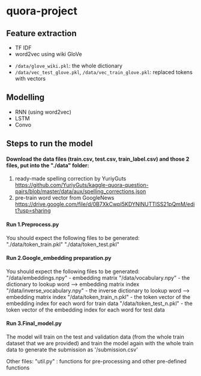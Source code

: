 # quora-project

## Feature extraction
  * TF IDF
  * word2vec using wiki GloVe
   - `/data/glove_wiki.pkl`: the whole dictionary
   - `/data/vec_test_glove.pkl`, `/data/vec_train_glove.pkl`: replaced tokens with vectors
  
## Modelling
  * RNN (using word2vec)
  * LSTM 
  * Convo
  
  
## Steps to run the model

#### Download the data files (train.csv, test.csv, train_label.csv) and those 2 files, put into the "./data" folder:
  1. ready-made spelling correction by YuriyGuts
  https://github.com/YuriyGuts/kaggle-quora-question-pairs/blob/master/data/aux/spelling_corrections.json
  2. pre-train word vector from GoogleNews
  https://drive.google.com/file/d/0B7XkCwpI5KDYNlNUTTlSS21pQmM/edit?usp=sharing

#### Run 1.Preprocess.py
  You should expect the following files to be generated:
	"./data/token_train.pkl"
	"./data/token_test.pkl"

#### Run 2.Google_embedding preparation.py 
  You should expect the following files to be generated:
	"/data/embeddings.npy" - embedding matrix
	"/data/vocabulary.npy" - the dictionary to lookup word --> embedding matrix index
	"/data/inverse_vocabulary.npy" - the inverse dictionary to lookup word --> embedding matrix index
	"/data/token_train_n.pkl" - the token vector of the embedding index for each word for train data
	"/data/token_test_n.pkl" - the token vector of the embedding index for each word for test data

#### Run 3.Final_model.py
  The model will train on the test and validation data (from the whole train dataset that we are provided) and
  train the model again with the whole train data to generate the submission as '/submission.csv'

Other files:
 "util.py" : functions for pre-processing and other pre-defined functions
